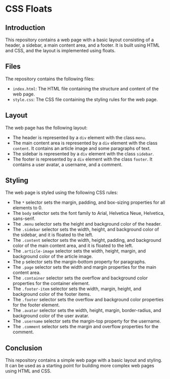 # CSS Floats

## Introduction

This repository contains a web page with a basic layout consisting of a header, a sidebar, a main content area, and a footer. It is built using HTML and CSS, and the layout is implemented using floats.

## Files

The repository contains the following files:

- `index.html`: The HTML file containing the structure and content of the web page.
- `style.css`: The CSS file containing the styling rules for the web page.

## Layout

The web page has the following layout:

- The header is represented by a `div` element with the class `menu`.
- The main content area is represented by a `div` element with the class `content`. It contains an article image and some paragraphs of text.
- The sidebar is represented by a `div` element with the class `sidebar`.
- The footer is represented by a `div` element with the class `footer`. It contains a user avatar, a username, and a comment.

## Styling

The web page is styled using the following CSS rules:

- The `*` selector sets the margin, padding, and box-sizing properties for all elements to 0.
- The `body` selector sets the font family to Arial, Helvetica Neue, Helvetica, sans-serif.
- The `.menu` selector sets the height and background color of the header.
- The `.sidebar` selector sets the width, height, and background color of the sidebar, and it is floated to the left.
- The `.content` selector sets the width, height, padding, and background color of the main content area, and it is floated to the left.
- The `.article-image` selector sets the width, height, margin, and background color of the article image.
- The `p` selector sets the margin-bottom property for paragraphs.
- The `.page` selector sets the width and margin properties for the main content area.
- The `.container` selector sets the overflow and background color properties for the container element.
- The `.footer-item` selector sets the width, margin, height, and background color of the footer items.
- The `.footer` selector sets the overflow and background color properties for the footer element.
- The `.avatar` selector sets the width, height, margin, border-radius, and background color of the user avatar.
- The `.username` selector sets the margin-top property for the username.
- The `.comment` selector sets the margin and overflow properties for the comment.

## Conclusion

This repository contains a simple web page with a basic layout and styling. It can be used as a starting point for building more complex web pages using HTML and CSS.
